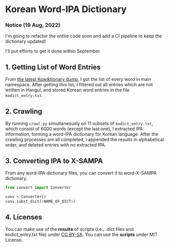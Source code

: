 # Korean Word-IPA Dictionary

### Notice (19 Aug, 2022)

I'm going to refactor the entire code soon and add a CI pipeline to keep the dictionary updated!

I'll put efforts to get it done within September.

## 1. Getting List of Word Entries

From [the latest Kowiktionary dump](https://dumps.wikimedia.org/kowiktionary/latest/), I got the list of every word in main namespace.
After getting this list, I filtered out all entries which are not written in Hangul, and stored Korean word entries in the file `kodict_entry.txt`.

## 2. Crawling

By running `crawl.py` simultaneously on 11 subsets of `kodict_entry.txt`, which consist of 6000 words (except the last one), I extracted IPA information, forming a word-IPA dictionary for Korean language.
After the crawling processes are all completed, I appended the results in alphabetical order, and deleted entries with no extracted IPA.

## 3. Converting IPA to X-SAMPA

From any word-IPA dictionary files, you can convert it to word-X-SAMPA dictionary.

```python
from convert import Converter

conv = Converter()
conv.subst_dict(<NAME_OF_DICT>)
```

## 4. Licenses

You can make use of the **results** of scripts (i.e., .dict files and kodict_entry.txt file) under [CC BY-SA](https://creativecommons.org/licenses/by-sa/4.0/). You can use the **scripts** under MIT License.
